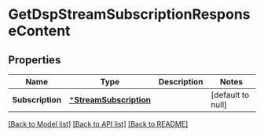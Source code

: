 # GetDspStreamSubscriptionResponseContent

## Properties
Name | Type | Description | Notes
------------ | ------------- | ------------- | -------------
**Subscription** | [***StreamSubscription**](StreamSubscription.md) |  | [default to null]

[[Back to Model list]](../README.md#documentation-for-models) [[Back to API list]](../README.md#documentation-for-api-endpoints) [[Back to README]](../README.md)

